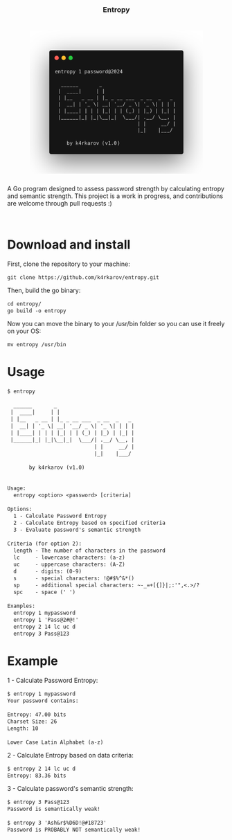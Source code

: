 <h3 align="center">Entropy</h3>
<h1 align="center"> <img src="https://github.com/k4rkarov/entropy/blob/main/carbon.png" alt="procontor" width="400px"></h1>

A Go program designed to assess password strength by calculating entropy and semantic strength. This project is a work in progress, and contributions are welcome through pull requests :)

<br>

# Download and install

First, clone the repository to your machine:

```
git clone https://github.com/k4rkarov/entropy.git
```

Then, build the go binary:

```
cd entropy/
go build -o entropy
```

Now you can move the binary to your /usr/bin folder so you can use it freely on your OS:

```
mv entropy /usr/bin
```

# Usage

```
$ entropy

  ______       _
 |  ____|     | |
 | |__   _ __ | |_ _ __ ___  _ __  _   _
 |  __| | '_ \| __| '__/ _ \| '_ \| | | |
 | |____| | | | |_| | | (_) | |_) | |_| |
 |______|_| |_|\__|_|  \___/| .__/ \__, |
                            | |     __/ |
                            |_|    |___/

       by k4rkarov (v1.0)


Usage:
  entropy <option> <password> [criteria]

Options:
  1 - Calculate Password Entropy
  2 - Calculate Entropy based on specified criteria
  3 - Evaluate password's semantic strength

Criteria (for option 2):
  length - The number of characters in the password
  lc     - lowercase characters: (a-z)
  uc     - uppercase characters: (A-Z)
  d      - digits: (0-9)
  s      - special characters: !@#$%^&*()
  sp     - additional special characters: ~-_=+[{]}|;:'",<.>/?
  spc    - space (' ')

Examples:
  entropy 1 mypassword
  entropy 1 'Pass@2#@!'
  entropy 2 14 lc uc d
  entropy 3 Pass@123
```

# Example

1 - Calculate Password Entropy:

```
$ entropy 1 mypassword
Your password contains:

Entropy: 47.00 bits
Charset Size: 26
Length: 10

Lower Case Latin Alphabet (a-z)
```

2 - Calculate Entropy based on data criteria:

```
$ entropy 2 14 lc uc d
Entropy: 83.36 bits

```

3 - Calculate password's semantic strength:

```
$ entropy 3 Pass@123
Password is semantically weak!

$ entropy 3 'Ash&r$%D6D!@#18723'
Password is PROBABLY NOT semantically weak!
```
